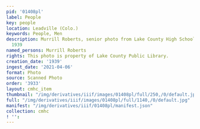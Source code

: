 ```yaml
---
pid: '01408pl'
label: People
key: people
location: Leadville (Colo.)
keywords: People, Men
description: Murrill Roberts, senior photo from Lake County High School, class of
  1939
named_persons: Murrill Roberts
rights: This photo is property of Lake County Public Library.
creation_date: '1939'
ingest_date: '2021-04-06'
format: Photo
source: Scanned Photo
order: '3933'
layout: cmhc_item
thumbnail: "/img/derivatives/iiif/images/01408pl/full/250,/0/default.jpg"
full: "/img/derivatives/iiif/images/01408pl/full/1140,/0/default.jpg"
manifest: "/img/derivatives/iiif/01408pl/manifest.json"
collection: cmhc
! '': 
---
```

